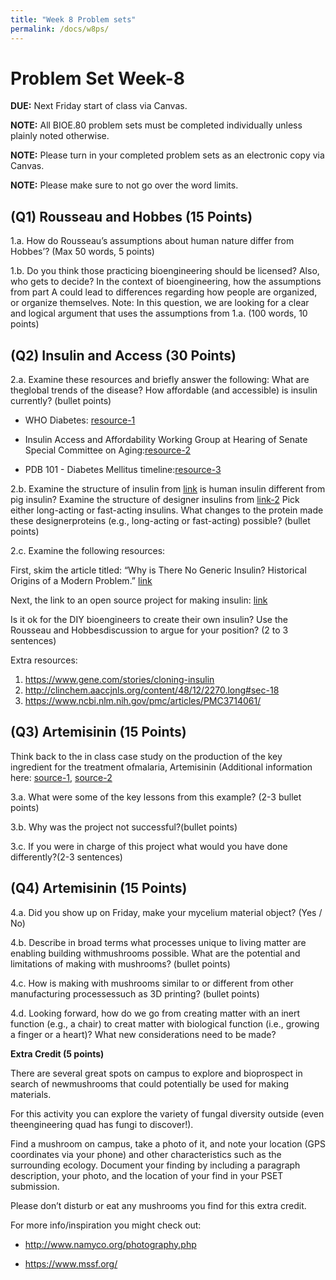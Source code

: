 ```yaml
---
title: "Week 8 Problem sets"
permalink: /docs/w8ps/
---
```


# Problem Set Week-8

**DUE:** Next Friday start of class via Canvas.

**NOTE:** All BIOE.80 problem sets must be completed individually unless plainly noted otherwise.

**NOTE:** Please turn in your completed problem sets as an electronic copy via Canvas.

**NOTE:** Please make sure to not go over the word limits.

## (Q1)  Rousseau and Hobbes (15 Points)

1.a. How do Rousseau’s assumptions about human nature differ from Hobbes’? (Max 50 words, 5 points)
 
1.b. Do you think those practicing bioengineering should be licensed? Also, who gets to decide?
In the context of bioengineering, how the assumptions from part A could lead to differences regarding 
how people are organized, or organize themselves. 
Note: In this question, we are looking for a clear and logical argument that uses the assumptions from 1.a. 
(100 words, 10 points)

## (Q2) Insulin and Access (30 Points)

2.a. Examine these resources and briefly answer the following: What are theglobal trends of the disease? 
How affordable (and accessible) is insulin currently? (bullet points)

- WHO Diabetes: [resource-1](https://www.who.int/en/news-room/fact-sheets/detail/diabetes)


- Insulin Access and Affordability Working Group at 
Hearing of Senate Special Committee on Aging:[resource-2](http://www.diabetes.org/newsroom/press-releases/2018/insulin-affordability-white-paper-release.html)


- PDB 101 - Diabetes Mellitus timeline:[resource-3](http://pdb101.rcsb.org/global-health/diabetes-mellitus/about/timeline)

2.b. Examine the structure of insulin from [link](http://pdb101.rcsb.org/motm/14How) is human insulin different from pig insulin? Examine the structure of designer insulins from [link-2](http://pdb101.rcsb.org/motm/194) Pick either long-acting or fast-acting insulins. What changes to the protein made these designerproteins (e.g., long-acting or fast-acting) possible? (bullet points)

2.c. Examine the following resources: 

First, skim the article titled: “Why is There No Generic Insulin? Historical Origins of a Modern Problem.” [link](https://www.nejm.org/doi/full/10.1056/NEJMms1411398)

Next, the link to an open source project for making insulin: [link](http://openinsulin.org/)


Is it ok for the DIY bioengineers to create their own insulin? Use the Rousseau and Hobbesdiscussion to argue for your position? (2 to 3 sentences)

Extra resources:
1. https://www.gene.com/stories/cloning-insulin
2. http://clinchem.aaccjnls.org/content/48/12/2270.long#sec-18
3. https://www.ncbi.nlm.nih.gov/pmc/articles/PMC3714061/


## (Q3) Artemisinin (15 Points)

Think back to the in class case study on the production of the key ingredient for the treatment ofmalaria, Artemisinin (Additional information here: [source-1](https://www.nature.com/articles/nrmicro3240), [source-2](http://www.nature.com.stanford.idm.oclc.org/articles/nature12051)

3.a. What were some of the key lessons from this example? (2-3 bullet points)

3.b. Why was the project not successful?(bullet points)

3.c. If you were in charge of this project what would you have done differently?(2-3 sentences)


## (Q4) Artemisinin (15 Points)

4.a. Did you show up on Friday, make your mycelium material object? (Yes / No)

4.b. Describe in broad terms what processes unique to living matter are enabling building withmushrooms possible. 
What are the potential and limitations of making with mushrooms? (bullet points)

4.c. How is making with mushrooms similar to or different from other manufacturing processessuch as 3D printing? (bullet points)

4.d. Looking forward, how do we go from creating matter with an inert function (e.g., a chair) to creat matter with biological function (i.e., growing a finger or a heart)? What new considerations need to be made? 


**Extra Credit (5 points)**

There are several great spots on campus to explore and bioprospect in search of newmushrooms that could potentially be used for making materials. 

For this activity you can explore the variety of fungal diversity outside (even theengineering quad has fungi to discover!).

Find a mushroom on campus, take a photo of it, and note your location (GPS coordinates via your phone) and other characteristics such as the surrounding ecology.  Document your finding by including a paragraph description, your photo, and the location of your find in your PSET submission. 

Please don’t disturb or eat any mushrooms you find for this extra credit.

For more info/inspiration you might check out:

- http://www.namyco.org/photography.php

- https://www.mssf.org/
